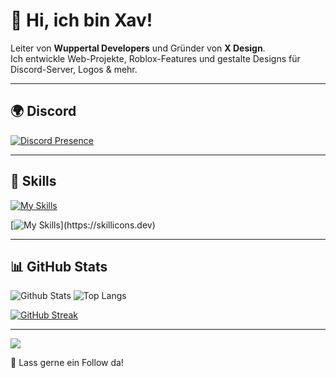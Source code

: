 # 👋 Hi, ich bin Xav!

Leiter von **Wuppertal Developers** und Gründer von **X Design**.  
Ich entwickle Web-Projekte, Roblox-Features und gestalte Designs für Discord-Server, Logos & mehr.

---

## 🌍 Discord
[![Discord Presence](https://lanyard.cnrad.dev/api/1254079221811118120)](https://discord.com/users/1254079221811118120)

---

## 🚀 Skills  
[![My Skills](https://skillicons.dev/icons?i=js,html,css,py)](https://skillicons.dev)

[![My Skills](https://skillicons.dev/icons?i=pycharm,webstorm,vscode,discord,bots,windows,)](https://skillicons.dev)

---

## 📊 GitHub Stats
![Github Stats](https://github-readme-stats.vercel.app/api?username=xavoyx&show_icons=true&theme=tokyonight) ![Top Langs](https://github-readme-stats.vercel.app/api/top-langs/?username=xavoyx&layout=compact&theme=tokyonight) 

[![GitHub Streak](https://streak-stats.demolab.com?user=xavoyx&theme=tokyonight)](https://git.io/streak-stats)

---

[![](https://visitcount.itsvg.in/api?id=Pylora&label=Profile%20Views&color=0&icon=0&pretty=false)](https://visitcount.itsvg.in)

🌟 Lass gerne ein Follow da!

